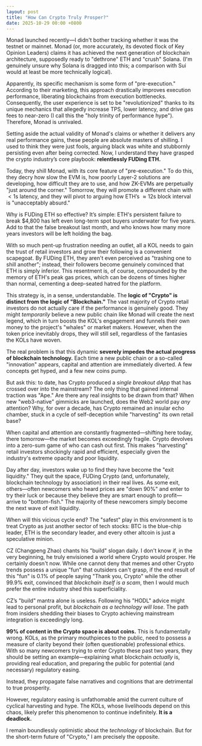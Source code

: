 ```yaml
---
layout: post
title: "How Can Crypto Truly Prosper?"
date: 2025-10-29 00:00 +0800
---
```



Monad launched recently—I didn't bother tracking whether it was the testnet or mainnet. Monad (or, more accurately, its devoted flock of Key Opinion Leaders) claims it has achieved the next generation of blockchain architecture, supposedly ready to "dethrone" ETH and "crush" Solana. (I'm genuinely unsure why Solana is dragged into this; a comparison with Sui would at least be more technically logical).

Apparently, its specific mechanism is some form of "pre-execution." According to their marketing, this approach drastically improves execution performance, liberating blockchains from execution bottlenecks. Consequently, the user experience is set to be "revolutionized" thanks to its unique mechanics that allegedly increase TPS, lower latency, and drive gas fees to near-zero (I call this the "holy trinity of performance hype"). Therefore, Monad is unrivaled.

Setting aside the actual validity of Monad's claims or whether it delivers any real performance gains, these people are absolute masters of shilling. I used to think they were just fools, arguing black was white and stubbornly persisting even after being corrected. Now, I understand they have grasped the crypto industry’s core playbook: **relentlessly FUDing ETH.**

Today, they shill Monad, with its core feature of "pre-execution." To do this, they decry how slow the EVM is, how poorly Layer-2 solutions are developing, how difficult they are to use, and how ZK-EVMs are perpetually "just around the corner." Tomorrow, they will promote a different chain with $<1$s latency, and they will pivot to arguing how ETH’s $\approx 12$s block interval is "unacceptably absurd."

Why is FUDing ETH so effective? It’s simple: ETH's persistent failure to break $4,800 has left even long-term spot buyers underwater for five years. Add to that the false breakout last month, and who knows how many more years investors will be left holding the bag.

With so much pent-up frustration needing an outlet, all a KOL needs to gain the trust of retail investors and grow their following is a convenient scapegoat. By FUDing ETH, they aren't even perceived as "trashing one to shill another"; instead, their followers become genuinely convinced that ETH is simply inferior. This resentment is, of course, compounded by the memory of ETH's peak gas prices, which can be dozens of times higher than normal, cementing a deep-seated hatred for the platform.

This strategy is, in a sense, understandable. The **logic of "Crypto" is distinct from the logic of "Blockchain."** The vast majority of Crypto retail investors do not actually care if the performance is genuinely good. They might *temporarily* believe a new public chain like Monad will create the next legend, which in turn boosts the KOL's engagement and funnels their own money to the project's "whales" or market makers. However, when the token price inevitably drops, they will still sell, regardless of the fantasies the KOLs have woven.

The real problem is that this dynamic **severely impedes the actual progress of blockchain technology.** Each time a new public chain or a so-called "innovation" appears, capital and attention are immediately diverted. A few concepts get hyped, and a few new coins pump.

But ask this: to date, has Crypto produced a *single breakout dApp* that has crossed over into the mainstream? The only thing that gained internal traction was "Ape." Are there any real insights to be drawn from that? When new "web3-native" gimmicks are launched, does the Web2 world pay *any* attention? Why, for over a decade, has Crypto remained an insular echo chamber, stuck in a cycle of self-deception while "harvesting" its own retail base?

When capital and attention are constantly fragmented—shifting here today, there tomorrow—the market becomes exceedingly fragile. Crypto devolves into a zero-sum game of who can cash out first. This makes "harvesting" retail investors shockingly rapid and efficient, especially given the industry's extreme opacity and poor liquidity.

Day after day, investors wake up to find they have become the "exit liquidity." They quit the space, FUDing Crypto (and, unfortunately, blockchain technology by association) in their real lives. As some exit, others—often newcomers who heard prices are "down 90%" and enter to try their luck or because they believe they are smart enough to profit—arrive to "bottom-fish." The majority of these newcomers simply become the next wave of exit liquidity.

When will this vicious cycle end? The "safest" play in this environment is to treat Crypto as just another sector of tech stocks: BTC is the blue-chip leader, ETH is the secondary leader, and every other altcoin is just a speculative minion.

CZ (Changpeng Zhao) chants his "build" slogan daily. I don't know if, in the very beginning, he truly envisioned a world where Crypto would prosper. He certainly doesn't now. While one cannot deny that memes and other Crypto trends possess a unique "fun" that outsiders can't grasp, if the end result of this "fun" is 0.1% of people saying "Thank you, Crypto" while the other 99.9% exit, convinced that *blockchain itself is a scam*, then I would much prefer the entire industry shed this superficiality.

CZ’s "build" mantra alone is useless. Following his "HODL" advice might lead to personal profit, but *blockchain as a technology will lose*. The path from insiders shedding their biases to Crypto achieving mainstream integration is exceedingly long.

**99% of content in the Crypto space is about coins.** This is fundamentally wrong. KOLs, as the primary mouthpieces to the public, need to possess a measure of clarity beyond their (often questionable) professional ethics. With so many newcomers trying to enter Crypto these past two years, they should be setting an example—explaining what blockchain *actually* is, providing real education, and preparing the public for potential (and necessary) regulatory easing.

Instead, they propagate false narratives and cognitions that are detrimental to true prosperity.

However, regulatory easing is unfathomable amid the current culture of cyclical harvesting and hype. The KOLs, whose livelihoods depend on this chaos, likely prefer this phenomenon to continue indefinitely. **It is a deadlock.**

I remain boundlessly optimistic about the *technology* of blockchain.
But for the short-term future of "Crypto," I am precisely the opposite.


